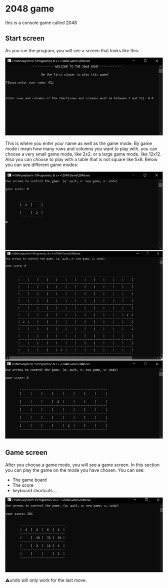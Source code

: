 # 2048 game
 this is a console game called 2048

## Start screen
As you run the program, you will see a screen that looks like this:

<img src=".\screenshot\1 start screen.png">

This is where you enter your name as well as the game mode. By game mode i mean how many rows and columns you want to play with.
you can choose a very small game mode, like 2x2, or a large game mode, like 12x12. Also you can choose to play with a table that is not square like 5x8.
Below you can see different game modes:

<img src=".\screenshot\2 2-2 table.png">
<img src=".\screenshot\3 12-12 table.png">
<img src=".\screenshot\4 5-8 table.png">

## Game screen
After you choose a game mode, you will see a game screen. In this section you can play the game on the mode you have chosen. 
You can see:
* The game board
* The score
* keyboard shortcuts ...

<img src=".\screenshot\5 game screen.png">

:warning:undo will only work for the last move.

